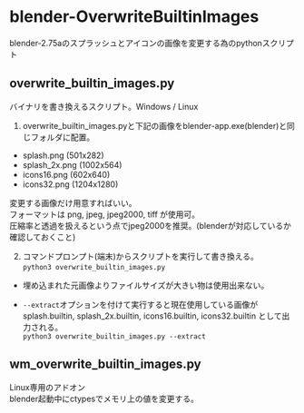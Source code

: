# blender-OverwriteBuiltinImages
blender-2.75aのスプラッシュとアイコンの画像を変更する為のpythonスクリプト  

## overwrite_builtin_images.py
バイナリを書き換えるスクリプト。Windows / Linux  

1. overwrite_builtin_images.pyと下記の画像をblender-app.exe(blender)と同じフォルダに配置。  
  * splash.png (501x282)
  * splash_2x.png (1002x564)
  * icons16.png (602x640)
  * icons32.png (1204x1280)

  変更する画像だけ用意すればいい。  
  フォーマットは png, jpeg, jpeg2000, tiff が使用可。  
  圧縮率と透過を扱えるという点でjpeg2000を推奨。(blenderが対応しているか確認しておくこと)

2. コマンドプロンプト(端末)からスクリプトを実行して書き換える。  
`python3 overwrite_builtin_images.py`


* 埋め込まれた元画像よりファイルサイズが大きい物は使用出来ない。  

* `--extract`オプションを付けて実行すると現在使用している画像が splash.builtin, splash_2x.builtin, icons16.builtin, icons32.builtin として出力される。  
`python3 overwrite_builtin_images.py --extract`  

## wm_overwrite_builtin_images.py
Linux専用のアドオン  
blender起動中にctypesでメモリ上の値を変更する。
